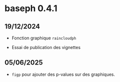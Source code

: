 # baseph 0.4.1

## 19/12/2024

- Fonction graphique `raincloudph`

- Essai de publication des vignettes
          
## 05/06/2025

 - `figp` pour ajouter des p-values sur des graphiques.
